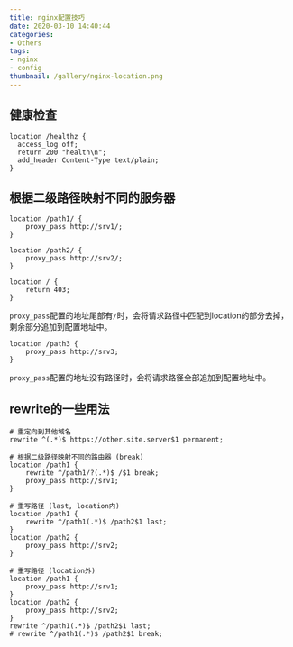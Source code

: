 ```yaml
---
title: nginx配置技巧
date: 2020-03-10 14:40:44
categories:
- Others
tags:
- nginx
- config
thumbnail: /gallery/nginx-location.png
---
```



## 健康检查

```
location /healthz {
  access_log off;
  return 200 "health\n";
  add_header Content-Type text/plain;
}
```

## 根据二级路径映射不同的服务器

```
location /path1/ {
    proxy_pass http://srv1/;
}

location /path2/ {
    proxy_pass http://srv2/;
}

location / {
    return 403;
}
```

`proxy_pass`配置的地址尾部有`/`时，会将请求路径中匹配到location的部分去掉，剩余部分追加到配置地址中。

```
location /path3 {
    proxy_pass http://srv3;
}
```

`proxy_pass`配置的地址没有路径时，会将请求路径全部追加到配置地址中。

## rewrite的一些用法

```
# 重定向到其他域名
rewrite ^(.*)$ https://other.site.server$1 permanent;

# 根据二级路径映射不同的路由器 (break)
location /path1 {
    rewrite ^/path1/?(.*)$ /$1 break;
    proxy_pass http://srv1;
}

# 重写路径 (last, location内)
location /path1 {
    rewrite ^/path1(.*)$ /path2$1 last;
}
location /path2 {
    proxy_pass http://srv2;
}

# 重写路径 (location外)
location /path1 {
    proxy_pass http://srv1;
}
location /path2 {
    proxy_pass http://srv2;
}
rewrite ^/path1(.*)$ /path2$1 last;
# rewrite ^/path1(.*)$ /path2$1 break;
```

